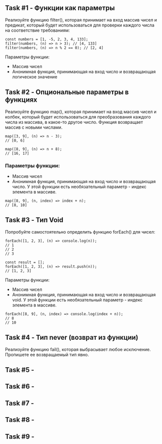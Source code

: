 ## Task #1 - Функции как параметры
Реализуйте функцию filter(), которая принимает на вход массив чисел и предикат, который будет использоваться для проверки каждого числа на соответствие требованиям:
```
const numbers = [1, -5, 2, 3, 4, 133];
filter(numbers, (n) => n > 3); // [4, 133]
filter(numbers, (n) => n % 2 == 0); // [2, 4]
```
Параметры функции:
* Массив чисел
* Анонимная функция, принимающая на вход число и возвращающая логическое значение

## Task #2 - Опциональные параметры в функциях
Реализуйте функцию map(), которая принимает на вход массив чисел и колбек, который будет использоваться для преобразования каждого числа из массива, в какое-то другое число. Функция возвращает массив с новыми числами.
```
map([3, 9], (n) => n - 3);
// [0, 6]

map([8, 9], (n) => n + 8);
// [16, 17]
```
### Параметры функции:
* Массив чисел
* Анонимная функция, принимающая на вход число и возвращающая число. У этой функции есть необязательный параметр - индекс элемента в массиве.
```
map([8, 9], (n, index) => index + n);
// [8, 10]
```

## Task #3 - Тип Void
Попробуйте самостоятельно определить функцию forEach() для чисел:
```
forEach([1, 2, 3], (n) => console.log(n));
// 1
// 2
// 3

const result = [];
forEach([1, 2, 3], (n) => result.push(n));
// [1, 2, 3]
```
Параметры функции:
* Массив чисел
* Анонимная функция, принимающая на вход число и возвращающая void. У этой функции есть необязательный параметр - индекс элемента в массиве.
```
forEach([8, 9], (n, index) => console.log(index + n));
// 8
// 10
```

## Task #4 - Тип never (возврат из функции)
Реализуйте функцию fail(), которая выбрасывает любое исключение. Пропишете ее возвращаемый тип явно.

## Task #5 - 

## Task #6 - 

## Task #7 - 

## Task #8 - 

## Task #9 - 

